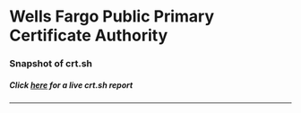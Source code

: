 # Wells Fargo Public Primary Certificate Authority
### Snapshot of crt.sh
##### Click [here](https://crt.sh/?q=766BED35F9A700F74CEC8EF941BE03E5D04633D032330A06A0735715FE163C53) for a live crt.sh report

---
